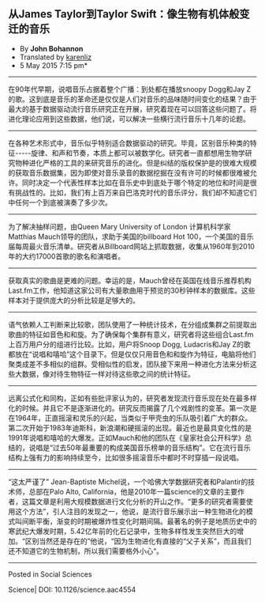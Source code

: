 从James Taylor到Taylor Swift：像生物有机体般变迁的音乐
----
 * By **John Bohannon** 
 * Translated by [karenliz](https://github.com/karenliz)
 * 5 May 2015 7:15 pm*

----
在90年代早期，说唱音乐占据着整个广播：到处都在播放snoopy Dogg和Jay Z的歌。这到底是音乐的革命还是仅仅是人们对音乐的品味随时间变化的结果？由于最大的基于数据驱动流行音乐研究正在开展，研究着现在可以回答这些问题了。将进化理论应用到这些数据，他们说，可以解决一些横行流行音乐十几年的论题。

----
在各种艺术形式中，音乐似乎特别适合数据驱动的研究。毕竟，区别音乐种类的特征-----旋律、和声和节奏，本质上都可以被数学化。研究者一直都想用生物学研究物种进化严格的工具的来研究音乐的进化。但是纠结的版权保护是的很难大规模的获取音乐数据集，因为即使对音乐录音的数据挖掘在没有许可的时候都很难被允许。同时决定一个代表性样本比如在音乐史中到底处于哪个特定的地位和时间是很有挑战性的。比如，我们有上百万来自巴洛克时代的音乐评分，我们却不知道它们中任何一个到底被演奏了多少次。

----
为了解决抽样问题，由Queen Mary University of London 计算机科学家Matthias Mauch领导的团队，求助于美国的billboard Hot 100，一个美国的音乐届每周最火音乐清单。研究者从Billboard网站上抓取数据，收集从1960年到2010年的大约17000首歌的歌名和演唱者。

----
获取真实的歌曲是更难的问题。幸运的是，Mauch曾经在英国在线音乐推荐机构Last.fm工作，他知道这家公司有大量歌曲用于预览的30秒钟样本的数据库。这些样本对于提供庞大的分析比较是足够大的。

----
语气依赖人工判断来比较歌，团队使用了一种统计技术，在分组成集群之前提取出歌曲的特征如音色和和旋。为了确保每个集群有意义，研究者将这些组合Last.fm上百万用户分的组进行比较。比如，用户将Snoop Dogg, Ludacris和Jay Z的歌都放在“说唱和嘻哈”这个目录下。但是仅仅只用音色和和旋作为特征，电脑将他们聚类成差不多相似的组群。受相似性的启发，团队接下来用一种进化方法来分析这些大数据，像对待生物特征一样对待这些歌之间的统计特征。

----
远离公式化和同构，正如有些批评家认为的，研究者发现流行音乐现在处在最多样化的时候。并且它不是逐渐进化的。研究反而揭露了几个戏剧性的变革。第一次是在1964年，正直摇滚和灵乐的兴起，当类似于甲壳虫的乐队吸引着广大的群众。第二次开始于1983年迪斯科，新浪潮和硬摇滚的出现。最近也是最具变化性的是1991年说唱和嘻哈的大爆发。正如Mauch和他的团队在《皇家社会公开科学》总结的，说唱是“过去50年最重要的构成美国音乐榜单的音乐结构”。它在流行音乐结构上强有力的影响持续至今，比如很多摇滚音乐中都时不时穿插一段说唱。

----
“这太严谨了” Jean-Baptiste Michel说，一个哈佛大学数据研究者和Palantir的技术师，总部在Palo Alto, California，他是2010年一篇science的文章的主要作者，这篇文章是利用大规模数据进行文化分析的开山之作。“更多的研究者需要使用这个方法”，引人注目的发现之一，他说，是流行音乐展示出一种生物进化的模式叫间断平衡，渐变的时期被爆炸性变化时期间隔。最著名的例子是地质历史中的寒武纪大爆发时期，5.42亿年前的化石记录中，生物多样性发生突然巨大的增加。“区别当然还是存在的”他说，“因为生物进化有直接的“父子关系”，而且我们还不知道它的生物机制，所以我们需要格外小心“。

----
Posted in Social Sciences

Science| DOI: 10.1126/science.aac4554
